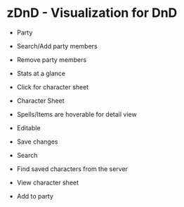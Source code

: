 # zDnD - Visualization for DnD

* Party
 * Search/Add party members
 * Remove party members
 * Stats at a glance
 * Click for character sheet

* Character Sheet
 * Spells/Items are hoverable for detail view
 * Editable
 * Save changes

* Search
 * Find saved characters from the server
 * View character sheet
 * Add to party